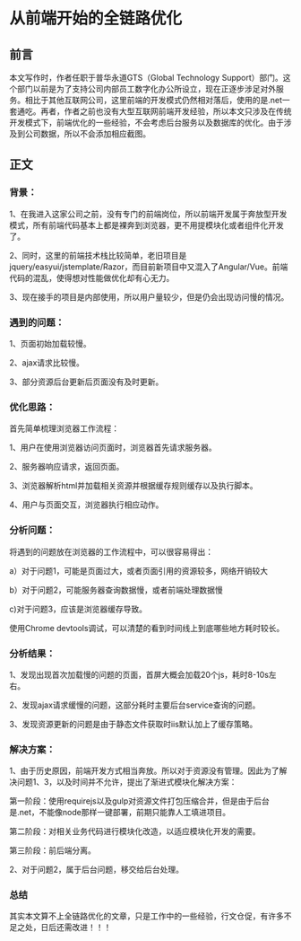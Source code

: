 # 从前端开始的全链路优化
## 前言

本文写作时，作者任职于普华永道GTS（Global Technology Support）部门。这个部门以前是为了支持公司内部员工数字化办公所设立，现在正逐步涉足对外服务。相比于其他互联网公司，这里前端的开发模式仍然相对落后，使用的是.net一套通吃。再者，作者之前也没有大型互联网前端开发经验，所以本文只涉及在传统开发模式下，前端优化的一些经验，不会考虑后台服务以及数据库的优化。由于涉及到公司数据，所以不会添加相应截图。

## 正文

### 背景：

1、在我进入这家公司之前，没有专门的前端岗位，所以前端开发属于奔放型开发模式，所有前端代码基本上都是裸奔到浏览器，更不用提模块化或者组件化开发了。

2、同时，这里的前端技术栈比较简单，老旧项目是jquery/easyui/jstemplate/Razor，而目前新项目中又混入了Angular/Vue。前端代码的混乱，使得想对性能做优化却有心无力。

3、现在接手的项目是内部使用，所以用户量较少，但是仍会出现访问慢的情况。

### 遇到的问题：

1、页面初始加载较慢。

2、ajax请求比较慢。

3、部分资源后台更新后页面没有及时更新。

### 优化思路：

首先简单梳理浏览器工作流程：

1、用户在使用浏览器访问页面时，浏览器首先请求服务器。

2、服务器响应请求，返回页面。

3、浏览器解析html并加载相关资源并根据缓存规则缓存以及执行脚本。

4、用户与页面交互，浏览器执行相应动作。

### 分析问题：

将遇到的问题放在浏览器的工作流程中，可以很容易得出：

a）对于问题1，可能是页面过大，或者页面引用的资源较多，网络开销较大

b）对于问题2，可能服务器查询数据慢，或者前端处理数据慢

c)对于问题3，应该是浏览器缓存导致。

使用Chrome devtools调试，可以清楚的看到时间线上到底哪些地方耗时较长。

### 分析结果：

1、发现出现首次加载慢的问题的页面，首屏大概会加载20个js，耗时8-10s左右。

2、发现ajax请求缓慢的问题，这部分耗时主要后台service查询的问题。

3、发现资源更新的问题是由于静态文件获取时iis默认加上了缓存策略。

### 解决方案：

1、由于历史原因，前端开发方式相当奔放。所以对于资源没有管理。因此为了解决问题1、3，以及时间并不允许，提出了渐进式模块化解决方案：

第一阶段：使用requirejs以及gulp对资源文件打包压缩合并，但是由于后台是.net，不能像node那样一键部署，前期只能靠人工填进项目。

第二阶段：对相关业务代码进行模块化改造，以适应模块化开发的需要。

第三阶段：前后端分离。

2、对于问题2，属于后台问题，移交给后台处理。

### 总结

其实本文算不上全链路优化的文章，只是工作中的一些经验，行文仓促，有许多不足之处，日后还需改进！！！

